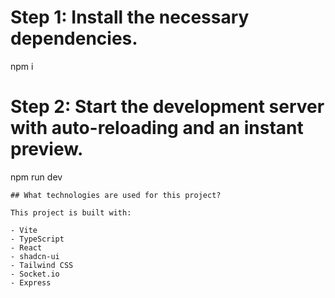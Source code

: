 # Step 1: Install the necessary dependencies.

npm i

# Step 2: Start the development server with auto-reloading and an instant preview.

npm run dev

```
## What technologies are used for this project?

This project is built with:

- Vite
- TypeScript
- React
- shadcn-ui
- Tailwind CSS
- Socket.io
- Express

```
